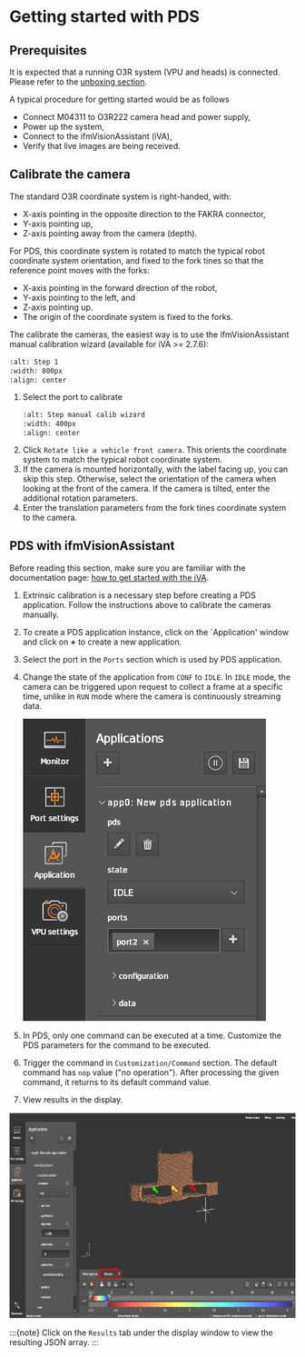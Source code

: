 # Getting started with PDS

## Prerequisites

It is expected that a running O3R system (VPU and heads) is connected. Please refer to the [unboxing section](../../GettingStarted/Unboxing/hw_unboxing.md).

A typical procedure for getting started would be as follows
- Connect M04311 to O3R222 camera head and power supply,
- Power up the system,
- Connect to the ifmVisionAssistant (iVA),
- Verify that live images are being received.

## Calibrate the camera

The standard O3R coordinate system is right-handed, with:
- X-axis pointing in the opposite direction to the FAKRA connector,
- Y-axis pointing up,
- Z-axis pointing away from the camera (depth).

For PDS, this coordinate system is rotated to match the typical robot coordinate system orientation, and fixed to the fork tines so that the reference point moves with the forks:
- X-axis pointing in the forward direction of the robot,
- Y-axis pointing to the left, and
- Z-axis pointing up.
- The origin of the coordinate system is fixed to the forks.


The calibrate the cameras, the easiest way is to use the ifmVisionAssistant manual calibration wizard (available for iVA >= 2.7.6):

   ```{image} resources/step_1_iva_man_calibration.png
   :alt: Step 1
   :width: 800px
   :align: center
   ```
1. Select the port to calibrate
   ```{image} resources/iva_calibration.png
   :alt: Step manual calib wizard
   :width: 400px
   :align: center
   ```
1. Click `Rotate like a vehicle front camera`. This orients the coordinate system to match the typical robot coordinate system. 
3. If the camera is mounted horizontally, with the label facing up, you can skip this step. Otherwise, select the orientation of the camera when looking at the front of the camera. If the camera is tilted, enter the additional rotation parameters.
4. Enter the translation parameters from the fork tines coordinate system to the camera.

## PDS with ifmVisionAssistant

Before reading this section, make sure you are familiar with the documentation page: [how to get started with the iVA](../../GettingStarted/ifmVisionAssistant/index_iVA.md).

1. Extrinsic calibration is a necessary step before creating a PDS application. Follow the instructions above to calibrate the cameras manually.
2. To create a PDS application instance, click on the `Application' window and click on **+** to create a new application.
3. Select the port in the `Ports` section which is used by PDS application.
4. Change the state of the application from `CONF` to `IDLE`. In `IDLE` mode, the camera can be triggered upon request to collect a frame at a specific time, unlike in `RUN` mode where the camera is continuously streaming data.
   
   ![iVA_state](resources/iVA_state.png)

5. In PDS, only one command can be executed at a time. Customize the PDS parameters for the command to be executed.
6. Trigger the command in `Customization/Command` section. The default command has `nop` value ("no operation"). After processing the given command, it returns to its default command value. 
7. View results in the display.

![`getPallet` Result](resources/getPallet_result.png)

:::{note}
   Click on the `Results` tab under the display window to view the resulting JSON array.
:::